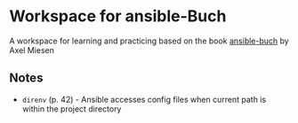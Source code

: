 # Workspace for ansible-Buch

A workspace for learning and practicing based on the book [ansible-buch](https://github.com/ansible-buch/ansible-buch) by Axel Miesen

## Notes

* `direnv` (p. 42) - Ansible accesses config files when current path is within the project directory
